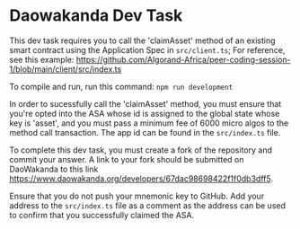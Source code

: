 # Daowakanda Dev Task

This dev task requires you to call the 'claimAsset' method of an existing smart contract using the Application Spec in `src/client.ts`;
For reference, see this example: https://github.com/Algorand-Africa/peer-coding-session-1/blob/main/client/src/index.ts

To compile and run, run this command: `npm run development`

In order to sucessfully call the 'claimAsset' method, you must ensure that you're opted into the ASA whose id is assigned to the global state whose key is 'asset', and you must pass a minimum fee of 6000 micro algos to the method call transaction.
The app id can be found in the `src/index.ts` file.

To complete this dev task, you must create a fork of the repository and commit your answer. A link to your fork should be
submitted on DaoWakanda to this link https://www.daowakanda.org/developers/67dac98698422f1f0db3dff5.

Ensure that you do not push your mnemonic key to GitHub. Add your address to the `src/index.ts` file as a comment as the address can be used to confirm that you successfully claimed the ASA.

